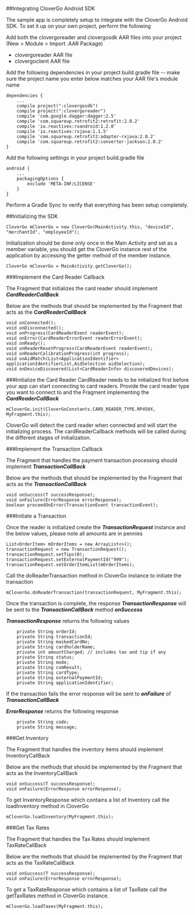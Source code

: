 ##Integrating CloverGo Android SDK

The sample app is completely setup to integrate with the CloverGo Android SDK. To set it up on your own project, perform the following

Add both the clovergoreader and clovergosdk AAR files into your project (New > Module > Import .AAR Package)
- clovergoreader AAR file
- clovergoclient AAR file

Add the following dependencies in your project build.gradle file -- make sure the project name you enter below matches your AAR file's module name
```
dependencies {
    ...
    compile project(":clovergosdk")
    compile project(":clovergoreader")
    compile 'com.google.dagger:dagger:2.5'
    compile 'com.squareup.retrofit2:retrofit:2.0.2'
    compile 'io.reactivex:rxandroid:1.2.0'
    compile 'io.reactivex:rxjava:1.1.5'
    compile 'com.squareup.retrofit2:adapter-rxjava:2.0.2'
    compile 'com.squareup.retrofit2:converter-jackson:2.0.2'
}
```

Add the following settings in your project build.gradle file
```
android {
    ...
    packagingOptions {
        exclude 'META-INF/LICENSE'
    }
}
```

Perform a Gradle Sync to verify that everything has been setup completely.

##Initializing the SDK

```
CloverGo mCloverGo = new CloverGo(MainActivity.this, "deviceId", "merchantId", "employeeId");
```

Initialization should be done only once in the Main Activity and set as a member variable, you should get the CloverGo instance rest of the application by accessing the getter method of the member instance.

```
CloverGo mCloverGo = MainActivity.getCloverGo();
```

###Implement the Card Reader Callback

The Fragment that initializes the card reader should implement **_CardReaderCallBack_**

Below are the methods that should be implemented by the Fragment that acts as the **_CardReaderCallBack_**

```
void onConnected();
void onDisconnected();
void onProgress(CardReaderEvent readerEvent);
void onError(CardReaderErrorEvent readerErrorEvent);
void onReady();
void onReaderResetProgress(CardReaderEvent readerEvent);
void onReaderCalibrationProgress(int progress);
void onAidMatch(List<ApplicationIdentifier> applicationIdentifierList,AidSelection aidSelection);
void onDeviceDiscovered(List<CardReaderInfo> discoveredDevices);
```

###Initialize the Card Reader
CardReader needs to be initialized first before your app can start connecting to card readers. Provide the card reader type you want to connect to and the Fragment implementing the **_CardReaderCallBack_**
```
mCloverGo.init(CloverGoConstants.CARD_READER_TYPE.RP450X, MyFragment.this);
```

CloverGo will detect the card reader when connected and will start the initializing process. The cardReaderCallback methods will be called during the different stages of initialization.

###Implement the Transaction Callback

The Fragment that handles the payment transaction processing should implement **_TransactionCallBack_**

Below are the methods that should be implemented by the Fragment that acts as the **_TransactionCallBack_**

```
void onSuccess(T successResponse);
void onFailure(ErrorResponse errorResponse);
boolean proceedOnError(TransactionEvent transactionEvent);
```

###Initiate a Transaction

Once the reader is initialized create the **_TransactionRequest_** instance and the below values, please note all amounts are in pennies

```
List<OrderItem> mOrderItems = new ArrayList<>();
transactionRequest = new TransactionRequest();
transactionRequest.setTips(0);
transactionRequest.setExternalPaymentId("999");
transactionRequest.setOrderItemList(mOrderItems);
```

Call the doReaderTransaction method in CloverGo instance to initiate the transaction

```
mCloverGo.doReaderTransaction(transactionRequest, MyFragment.this);
```

Once the transaction is complete, the response **_TransactionResponse_** will be sent to the **_TransactionCallBack_** method **_onSuccess_**

**_TransactionResponse_** returns the following values
```
    private String orderId;
    private String transactionId;
    private String maskedCardNo;
    private String cardholderName;
    private int amountCharged; // includes tax and tip if any
    private String status;
    private String mode;
    private String cvmResult;
    private String cardType;
    private String externalPaymentId;
    private String applicationIdentifier;
```

If the transaction fails the error response will be sent to **_onFailure_** of **_TransactionCallBack_**

**_ErrorResponse_** returns the following response

```
    private String code;
    private String message;
```

###Get Inventory

The Fragment that handles the inventory items should implement InventoryCallBack

Below are the methods that should be implemented by the Fragment that acts as the InventoryCallBack

```
void onSuccess(T successResponse);
void onFailure(ErrorResponse errorResponse);
```

To get InventoryResponse which contains a list of Inventory call the loadInventory method in CloverGo

```
mCloverGo.loadInventory(MyFragment.this);
```

###Get Tax Rates

The Fragment that handles the Tax Rates should implement TaxRateCallBack

Below are the methods that should be implemented by the Fragment that acts as the TaxRateCallBack

```
void onSuccess(T successResponse);
void onFailure(ErrorResponse errorResponse);
```

To get a TaxRateResponse which contains a list of TaxRate call the getTaxRates method in CloverGo instance.

```
mCloverGo.loadTaxes(MyFragment.this);
```
